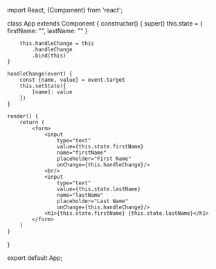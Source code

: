 import React, {Component} from 'react';

class App extends Component {
    constructor() {
        super()
        this.state = {
            firstName: "",
            lastName: ""
        }

        this.handleChange = this
            .handleChange
            .bind(this)
    }

    handleChange(event) {
        const {name, value} = event.target
        this.setState({
            [name]: value
        })
    }

    render() {
        return (
            <form>
                <input
                    type="text"
                    value={this.state.firstName}
                    name="firstName"
                    placeholder="First Name"
                    onChange={this.handleChange}/>
                <br/>
                <input
                    type="text"
                    value={this.state.lastName}
                    name="lastName"
                    placeholder="Last Name"
                    onChange={this.handleChange}/>
                <h1>{this.state.firstName} {this.state.lastName}</h1>
            </form>
        )
    }
}

export default App;